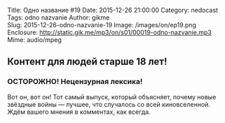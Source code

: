 Title: Одно название #19
Date: 2015-12-26 21:00:00
Category: nedocast  
Tags: odno nazvanie
Author: gikme  
Slug: 2015-12-26-odno-nazvanie-19
Image: /images/on/ep19.png
Enclosure: http://static.gik.me/mp3/on/s01/00019-odno-nazvanie.mp3  
Mime: audio/mpeg

## Контент для людей старше 18 лет!

### ОСТОРОЖНО! Нецензурная лексика!

Вот он, вот он! Тот самый выпуск, который объясняет, почему новые звёздные 
войны — лучшее, что случалось со всей киновселенной. Ждём вашего мнения в 
комментах, как всегда.